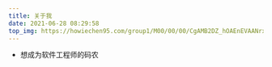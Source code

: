 ```yaml
---
title: 关于我    
date: 2021-06-28 08:29:58
top_img: https://howiechen95.com/group1/M00/00/00/CgAMB2DZ_hOAEnEVAANrxznldh0814.jpg
---
```


* 想成为软件工程师的码农
